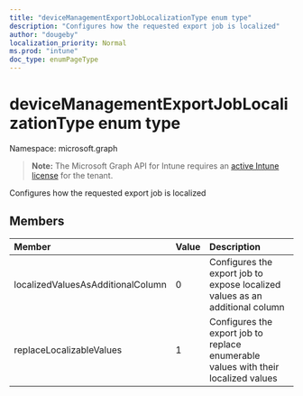 ```yaml
---
title: "deviceManagementExportJobLocalizationType enum type"
description: "Configures how the requested export job is localized"
author: "dougeby"
localization_priority: Normal
ms.prod: "intune"
doc_type: enumPageType
---
```


# deviceManagementExportJobLocalizationType enum type

Namespace: microsoft.graph

> **Note:** The Microsoft Graph API for Intune requires an [active Intune license](https://go.microsoft.com/fwlink/?linkid=839381) for the tenant.

Configures how the requested export job is localized

## Members
|Member|Value|Description|
|:---|:---|:---|
|localizedValuesAsAdditionalColumn|0|Configures the export job to expose localized values as an additional column|
|replaceLocalizableValues|1|Configures the export job to replace enumerable values with their localized values|







